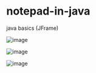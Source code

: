 # notepad-in-java
java basics (JFrame)

![image](https://github.com/Ronaksawani/notepad-in-java/assets/96838705/3abcf00b-2730-40db-ba6c-717bd49ea2fc)

![image](https://github.com/Ronaksawani/notepad-in-java/assets/96838705/bf374b62-4144-4666-9e3b-e3311dda007d)

![image](https://github.com/Ronaksawani/notepad-in-java/assets/96838705/46b0229d-fb81-4f23-83e1-530af7e112b5)
